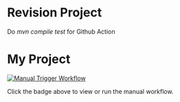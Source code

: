 # Revision Project

Do *mvn compile test* for Github Action


# My Project

[![Manual Trigger Workflow](https://github.com/your-username/your-repo/actions/workflows/manual-action.yml/badge.svg)](https://github.com/your-username/your-repo/actions/workflows/manual-action.yml)

Click the badge above to view or run the manual workflow.

